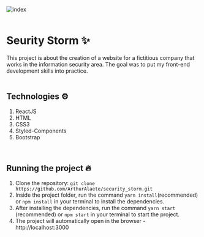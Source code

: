 ![index](https://user-images.githubusercontent.com/54222632/142553453-38a9e791-c446-4551-80aa-e03af10fa41e.gif)
<br>
<br>
# Seurity Storm ✨

This project is about the creation of a website for a fictitious company that works in the information security area. The goal was to put my front-end development skills into practice.
<br>
<br>

## Technologies ⚙️

1. ReactJS
2. HTML 
3. CSS3
4. Styled-Components
5. Bootstrap
<br>

<!--
## Installation 

```bash
#Clone the repository
$ git clone https://github.com/ArthurAlaete/security_storm.git

#Installing dependencies
$ yarn install #(recommended)
```
-->

## Running the project 🔥

1. Clone the repository: `git clone https://github.com/ArthurAlaete/security_storm.git`
2. Inside the project folder, run the command `yarn install`(recommended) or `npm install` in your terminal to install the dependencies.
3. After installing the dependencies, run the command `yarn start` (recommended) or `npm start` in your terminal to start the project.
4. The project will automatically open in the browser - http://localhost:3000
<br>
<br>
